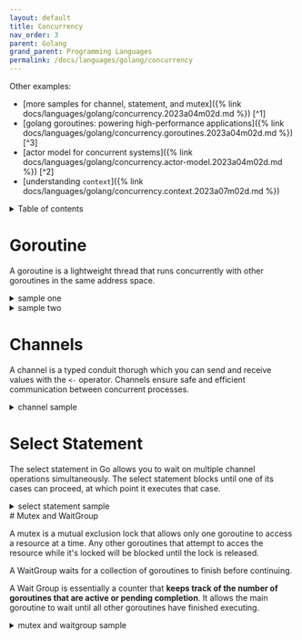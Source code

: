```yaml
---
layout: default
title: Concurrency
nav_order: 3
parent: Golang
grand_parent: Programming Languages
permalink: /docs/languages/golang/concurrency
---
```


Other examples:
- [more samples for channel, statement, and mutex]({% link docs/languages/golang/concurrency.2023a04m02d.md %}) [^1]
- [golang goroutines: powering high-performance applications]({% link docs/languages/golang/concurrency.goroutines.2023a04m02d.md %}) [^3]
- [actor model for concurrent systems]({% link docs/languages/golang/concurrency.actor-model.2023a04m02d.md %}) [^2]
- [understanding `context`]({% link docs/languages/golang/concurrency.context.2023a07m02d.md %})

<details markdown="block">
  <summary>
    Table of contents
  </summary>
  {: .text-delta }
1. TOC
{:toc}
</details>

# Goroutine

A goroutine is a lightweight thread that runs concurrently with other goroutines in the same address space.

<details markdown="block">
  <summary>
    sample one
  </summary>

```golang
package main

import (
  "fmt"
  "time"
)

func printMessage(message string, ch chan string, sec int) {
  time.Sleep(time.Duration(sec) * time.Second)
  ch <- message
}

func main() {
  ch := make(chan string)
  fmt.Println("1")
  go printMessage("Hello, Go!", ch, 2)
  go printMessage("Welcome to Concurrency!", ch, 1)

  fmt.Println("2")
  msg1 := <-ch
  fmt.Println(msg1)

  msg2 := <-ch
  fmt.Println(msg2)
  fmt.Println("3")
}
```

<br/>
</details>

<details markdown="block">
  <summary>
    sample two
  </summary>

```golang
package main

import (
  "fmt"
  "time"
)

func main() {
  go printMessage("Hello", 5)
  go printMessage("world", 5)
  time.Sleep(1 * time.Second)
  fmt.Println("goroutine")
}

func printMessage(msg string, count int) {
  for i := 0; i < count; i++ {
    fmt.Println(msg)
    time.Sleep(100 * time.Millisecond)
  }
}

/*
OUTPUT

world
Hello
Hello
world
Hello
world
Hello
world
world
Hello
goroutine
*/
```

<br/>
</details>

# Channels

A channel is a typed conduit thorugh which you can send and receive values with the `<-` operator. Channels ensure safe and efficient communication between concurrent processes.

<details markdown="block">
  <summary>
    channel sample
  </summary>
```golang
package main

import (
  "fmt"
  "time"
)

func main() {
  ch := make(chan string)
  go func() {
    ch <- "Hello from channel!"
    time.Sleep(2 * time.Second)
    ch <- "Hi from channel!"
    close(ch)
  }()

  msg, ok := "", true
  for ok {
    msg, ok = <-ch
    fmt.Println(msg)
  }
}

/*
OUTPUT

Hello from channel!
Hi from channel!
*/
```
----
<br/>
<!-- channel sample -->
</details>

## Buffered Channels

Buffered channels are channels that can hold a certain number of values before they are read.
Buffered channels are created using the `make` function with a second argument specfying the buffer size.

<details markdown="block">
  <summary>
    buffered channel sample
  </summary>
```golang
package main

import (
  "fmt"
)

func main() {
  ch := make(chan string, 1)
  go func() {
    ch <- "Hello from channel!"
    fmt.Println(1)
    ch <- "Hi from channel!"
    fmt.Println(2)
    ch <- "Hi-five from channel!"
    fmt.Println(3)
    ch <- "Hi there from channel!"
    fmt.Println(4)
    close(ch)
  }()

  msg, ok := "", true
  for ok {
    msg, ok = <-ch
    fmt.Println("---")
    fmt.Println(msg)
  }
}

/*
OUTPUT

1
2
---
Hello from channel!
---
Hi from channel!
---
Hi-five from channel!
3
4
---
Hi there from channel!
---
*/
```
----
<br/>
<!-- buffered channel sample -->
</details>

# Select Statement

The select statement in Go allows you to wait on multiple channel operations simultaneously.
The select statement blocks until one of its cases can proceed, at which point it executes that case.

<details markdown="block">
  <summary>
    select statement sample
  </summary>
```golang
package main

import (
  "fmt"
  "time"
)

func main() {
  ch1 := make(chan string)
  ch2 := make(chan string)

  go func() {
    time.Sleep(time.Second)
    ch1 <- "Hello from channel 1!"
    time.Sleep(time.Second)
    ch1 <- "Hello twice from channel 1!"
  }()

  go func() {
    time.Sleep(time.Second)
    ch2 <- "Hello from channel 2!"
  }()

  select {
  case msg1 := <-ch1:
    fmt.Println(msg1)
  case msg2 := <-ch2:
    fmt.Println(msg2)
  }
}

/*
OUTPUT

Hello from channel 1!
*/
```
----
<br/>
<!-- select statement sample -->
</details>

<details markdown="block">
  <summary>
    a golang channel for doing a graceful shutdown
  </summary>

A sample from a Medium post. [^5]

```golang
package main

import (
  "fmt"
  "os"
  "os/signal"
  "syscall"
  "time"
)

func main() {
  quit := make(chan os.Signal, 1)
  signal.Notify(quit, syscall.SIGINT, syscall.SIGTERM)
  select {
  case sig := <-quit:
    fmt.Printf("Received signal: %s\n", sig)
    // Perform graceful shutdown logic
  case <-time.After(time.Second * 10):
    fmt.Println("Timeout reached, shutting down...")
    // Perform graceful shutdown logic
  }
  fmt.Println("Server gracefully shut down")
}
```

----
<br/>
<!-- a golang channel for doing a graceful shutdown -->
</details>
# Mutex and WaitGroup

A mutex is a mutual exclusion lock that allows only one goroutine to access a resource at a time. Any other goroutines that attempt to acces the resource while it's locked will be blocked until the lock is released.

A WaitGroup waits for a collection of goroutines to finish before continuing.

A Wait Group is essentially a counter that __keeps track of the number of goroutines that are active or pending completion__. It allows the main goroutine to wait until all other goroutines have finished executing.

<details markdown="block">
  <summary>
    mutex and waitgroup sample
  </summary>
```golang
package main

import (
  "fmt"
  "sync"
  "time"
)

func main() {
  var wg sync.WaitGroup
  c := Counter{count: 0}
  for i := 0; i < 10; i++ {
    wg.Add(1)
    go func(n int) {
      defer wg.Done()
      time.Sleep(time.Duration(n) * time.Second)
      c.Increment()
      fmt.Println("Goroutine", n, "finished")
    }(i)
  }
  wg.Wait()
  fmt.Println(c.Count())
  fmt.Println("All goroutines finished")
}

type Counter struct {
  count int
  mutex sync.Mutex
}

func (c *Counter) Increment() {
  c.mutex.Lock()
  defer c.mutex.Unlock()
  c.count++
}

func (c *Counter) Count() int {
  c.mutex.Lock()
  defer c.mutex.Unlock()
  return c.count
}

/*
OUTPUT

Hello from channel 1!
*/
```
----
<br/>
<!-- mutex and waitgroup sample -->
</details>

# Context

In Go, the `context` package provides a powerful mechanism for managing the lifecycle of operations and __propagating cancellation signals across goroutines__. It allows to set deadlines, timeouts, and cancelation signals, helping to control the execution of the code and handle resource cleanup gracefully. There are three commonly used functions in the context package for managing cancellation: `WithCancel`, `WithTimeout`, and `WithDeadline`. [^4]
- [understanding `context`]({% link docs/languages/golang/concurrency.context.2023a07m02d.md %})

__What is the purpose of the `context` package in Go?__
The `context` package provides a way to pass cancellation signals, deadlines, and other request-scoped values across API boundaries.
It is used to manage the lifecycle of operations and facilitate cancellation and timeout handling.

__What is `context` and why it is needed?__
In Go, a context is a mechanism for managing concurrent operations, such as goroutines, by passing information and signals between different parts of a program. It allows for handling timeouts, cancellations, and sharing values in a controlled manner.


__Best practices for handling context plumbing:__ [^6]
- __Context__ is the first argument passed to functions that accept contexts.
- Purpose of context:
  - Provide a control-flow mechanism across API boundaries with signals.
  - Carrying request-scoped data across API boundaries.
- A couple of rules of thumb:
  - Only entry-point functions (the one at the top of a call chain) should create an empty context (i.e., `context.Background()`).
  - The [documentation](https://pkg.go.dev/context) for context states:
    - _**"Do not store Contexts inside a struct type; instead, pass a Context explicitly to each function that needs it."**_
  - the core of the rule is:
    - _**"When a function takes a context parameter, that context should only be used for the duration of the call, not after it returns."**_

----

[^1]: [Mastering Advanced Go Concurrency: Powerful Concepts and Examples](https://medium.com/@utkarshjha_81903/mastering-advanced-go-concurrency-powerful-concepts-and-examples-2011d8b01855)
[^2]: [Actor model for concurrent systems, an introduction in GO](https://medium.com/@joao_vaz/actor-model-for-concurrent-systems-an-introduction-in-go-75fd25f2f04e)
[^3]: [Golang Goroutines: Powering High-Performance Applications](https://medium.com/@cerebrovinny/golang-goroutines-powering-high-performance-applications-767742d961ce)
[^4]: [Context in GoLang _by Sai Teja_](https://medium.com/@saiteja180/context-in-golang-e8cde4fba1e2)
[^5]: [An use case of go channels that you did not know about](https://dsysd-dev.medium.com/an-use-case-of-go-channels-that-you-did-not-know-about-2459b491a9f5)
[^6]: [Context Control in Go](https://zenhorace.dev/blog/context-control-go/)
